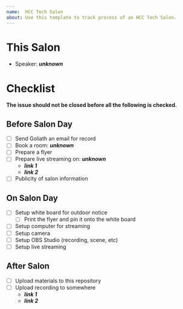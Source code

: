```yaml
---
name:  HCC Tech Salon
about: Use this template to track process of an HCC Tech Salon.
---
```


# This Salon

- Speaker: **_unknown_**

# Checklist

**The issue should not be closed before all the following is checked.**

## Before Salon Day

- [ ] Send Goliath an email for record
- [ ] Book a room: **_unknown_**
- [ ] Prepare a flyer
- [ ] Prepare live streaming on: **_unknown_**
  - **_link 1_**
  - **_link 2_**
- [ ] Publicity of salon information

## On Salon Day

- [ ] Setup white board for outdoor notice
  - [ ] Print the flyer and pin it onto the white board
- [ ] Setup computer for streaming
- [ ] Setup camera
- [ ] Setup OBS Studio (recording, scene, etc)
- [ ] Setup live streaming

## After Salon

- [ ] Upload materials to this repository
- [ ] Upload recording to somewhere
  - **_link 1_**
  - **_link 2_**
